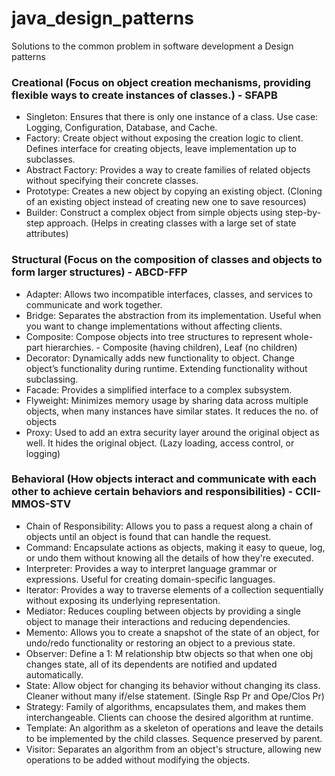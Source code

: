 # java_design_patterns
Solutions to the common problem in software development a Design patterns

### Creational (Focus on object creation mechanisms, providing flexible ways to create instances of classes.) - SFAPB
* Singleton: Ensures that there is only one instance of a class. Use case: Logging, Configuration, Database, and Cache.
* Factory: Create object without exposing the creation logic to client. Defines interface for creating objects, leave implementation up to subclasses. 
* Abstract Factory: Provides a way to create families of related objects without specifying their concrete classes.
* Prototype: Creates a new object by copying an existing object. (Cloning of an existing object instead of creating new one to save resources)
* Builder: Construct a complex object from simple objects using step-by-step approach. (Helps in creating classes with a large set of state attributes)
### Structural (Focus on the composition of classes and objects to form larger structures) - ABCD-FFP
* Adapter: Allows two incompatible interfaces, classes, and services to communicate and work together.
* Bridge: Separates the abstraction from its implementation. Useful when you want to change implementations without affecting clients.
* Composite: Compose objects into tree structures to represent whole-part hierarchies. - Composite (having children), Leaf (no children)
* Decorator: Dynamically adds new functionality to object. Change object’s functionality during runtime. Extending functionality without subclassing.
* Facade: Provides a simplified interface to a complex subsystem.
* Flyweight: Minimizes memory usage by sharing data across multiple objects, when many instances have similar states. It reduces the no. of objects
* Proxy: Used to add an extra security layer around the original object as well. It hides the original object. (Lazy loading, access control, or logging)
### Behavioral (How objects interact and communicate with each other to achieve certain behaviors and responsibilities) - CCII-MMOS-STV
* Chain of Responsibility: Allows you to pass a request along a chain of objects until an object is found that can handle the request.
* Command: Encapsulate actions as objects, making it easy to queue, log, or undo them without knowing all the details of how they're executed. 
* Interpreter: Provides a way to interpret language grammar or expressions. Useful for creating domain-specific languages.
* Iterator: Provides a way to traverse elements of a collection sequentially without exposing its underlying representation.
* Mediator: Reduces coupling between objects by providing a single object to manage their interactions and reducing dependencies.
* Memento: Allows you to create a snapshot of the state of an object, for undo/redo functionality or restoring an object to a previous state.
* Observer: Define a 1: M relationship btw objects so that when one obj changes state, all of its dependents are notified and updated automatically.
* State: Allow object for changing its behavior without changing its class. Cleaner without many if/else statement. (Single Rsp Pr and Ope/Clos Pr)
* Strategy: Family of algorithms, encapsulates them, and makes them interchangeable. Clients can choose the desired algorithm at runtime.
* Template: An algorithm as a skeleton of operations and leave the details to be implemented by the child classes. Sequence preserved by parent.
* Visitor: Separates an algorithm from an object's structure, allowing new operations to be added without modifying the objects.
